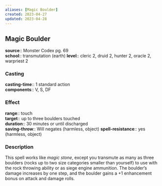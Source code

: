 ```yaml
---
aliases: [Magic Boulder]
created: 2023-04-27
updated: 2023-04-28
---
```


## Magic Boulder

**source**:: Monster Codex pg. 69  
**school**:: transmutation (earth)
**level**:: cleric 2, druid 2, hunter 2, oracle 2, warpriest 2

### Casting

**casting-time**:: 1 standard action  
**components**:: V, S, DF

### Effect

**range**:: touch  
**target**:: up to three boulders touched  
**duration**:: 30 minutes or until discharged  
**saving-throw**:: Will negates (harmless, object)
**spell-resistance**:: yes (harmless, object)

### Description

This spell works like *magic stone*, except you transmute as many as three boulders (rocks up to two size categories smaller than yourself) to use with the rock throwing ability or as siege engine ammunition. The boulder’s damage increases by one step, and the boulder gains a +1 enhancement bonus on attack and damage rolls.
